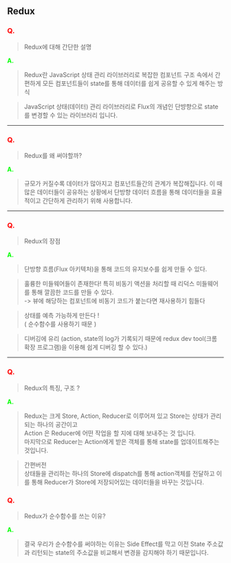 ## Redux

### <span style="color:red;  font-weight:bold"> Q. </span>

> Redux에 대해 간단한 설명

<span style="color:#00ff00;  font-weight:bold"> A. </span> <br/>

> Redux란 JavaScript 상태 관리 라이브러리로 복잡한 컴포넌트 구조 속에서 간편하게 모든 컴포넌트들이 state를 통해 데이터를 쉽게 공유할 수 있게 해주는 방식

> JavaScript 상태(데이터) 관리 라이브러리로 Flux의 개념인 단뱡향으로 state를 변경할 수 있는 라이브러리 입니다.

---

### <span style="color:red;  font-weight:bold"> Q. </span>

> Redux를 왜 써야할까?

<span style="color:#00ff00;  font-weight:bold"> A. </span> <br/>

> 규모가 커질수록 데이터가 많아지고 컴포넌트들간의 관계가 복잡해집니다.
> 이 때 많은 데이터들이 공유하는 상황에서 단방향 데이터 흐름을 통해 데이터들을 효율적이고 간단하게 관리하기 위해 사용합니다.

---

### <span style="color:red;  font-weight:bold"> Q. </span>

> Redux의 장점

<span style="color:#00ff00;  font-weight:bold"> A. </span> <br/>

> 단방향 흐름(Flux 아키텍처)을 통해 코드의 유지보수를 쉽게 만들 수 있다.

> 훌륭한 미들웨어들이 존재한다!
> 특히 비동기 액션을 처리할 때 리덕스 미들웨어를 통해 깔끔한 코드를 만들 수 있다.<br/>-> 뷰에 해당하는 컴포넌트에 비동기 코드가 붙는다면 재사용하기 힘들다

> 상태를 예측 가능하게 만든다 !<br/>( 순수함수를 사용하기 때문 )

> 디버깅에 유리
> (action, state의 log가 기록되기 때문에 redux dev tool(크롬 확장 프로그램)을 이용해 쉽게 디버깅 할 수 있다.)

---

### <span style="color:red;  font-weight:bold"> Q. </span>

> Redux의 특징, 구조 ?

<span style="color:#00ff00;  font-weight:bold"> A. </span> <br/>

> Redux는 크게 Store, Action, Reducer로 이루어져 있고
> Store는 상태가 관리되는 하나의 공간이고 </br>
> Action 은 Reducer에 어떤 작업을 할 지에 대해 보내주는 것 입니다.</br>
> 마지막으로 Reducer는 Action에게 받은 객체를 통해 state를 업데이트해주는 것입니다.

> 간편버전 </br>
> 상태들을 관리하는 하나의 Store에 dispatch를 통해 action객체를 전달하고 이를 통해 Reducer가 Store에 저장되어있는 데이터들을 바꾸는 것입니다.

### <span style="color:red;  font-weight:bold"> Q. </span>

> Redux가 순수함수를 쓰는 이유?

<span style="color:#00ff00;  font-weight:bold"> A. </span> <br/>

> 결국 우리가 순수함수를 써야하는 이유는 Side Effect를 막고
> 이전 State 주소값과 리턴되는 state의 주소값을 비교해서 변경을 감지해야 하기 때문입니다.
